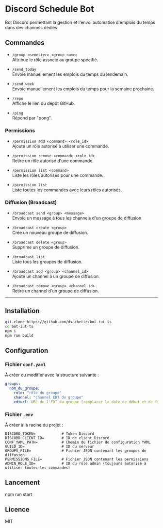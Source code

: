 # Discord Schedule Bot

Bot Discord permettant la gestion et l'envoi automatisé d'emplois du temps dans des channels dédiés.

## Commandes

- `/group <semester> <group_name>`  
  Attribue le rôle associé au groupe spécifié.

- `/send_today`  
  Envoie manuellement les emplois du temps du lendemain.

- `/send_week`  
  Envoie manuellement les emplois du temps pour la semaine prochaine.

- `/repo`  
  Affiche le lien du dépôt GitHub.

- `/ping`  
  Répond par "pong".

### Permissions

- `/permission add <command> <role_id>`  
  Ajoute un rôle autorisé à utiliser une commande.

- `/permission remove <command> <role_id>`  
  Retire un rôle autorisé d'une commande.

- `/permission list <command>`  
  Liste les rôles autorisés pour une commande.

- `/permission list`  
  Liste toutes les commandes avec leurs rôles autorisés.

### Diffusion (Broadcast)

- `/broadcast send <group> <message>`  
  Envoie un message à tous les channels d'un groupe de diffusion.

- `/broadcast create <group>`  
  Crée un nouveau groupe de diffusion.

- `/broadcast delete <group>`  
  Supprime un groupe de diffusion.

- `/broadcast list`  
  Liste tous les groupes de diffusion.

- `/broadcast add <group> <channel_id>`  
  Ajoute un channel à un groupe de diffusion.

- `/broadcast remove <group> <channel_id>`  
  Retire un channel d'un groupe de diffusion.

---

## Installation

```bash
git clone https://github.com/dvachette/bot-iut-ts
cd bot-iut-ts
npm i
npm run build
```
## Configuration
### Fichier `conf.yaml`

À créer ou modifier avec la structure suivante :

```yaml
groups:
  nom_du_groupe:
    role: "rôle du groupe"
    channel: "channel EDT du groupe"
    edturl: URL de l'EDT du groupe (remplacer la date de début et de fin par START et END)
```

### Fichier `.env`

À créer à la racine du projet :

```env
DISCORD_TOKEN=            # Token Discord
DISCORD_CLIENT_ID=        # ID de client Discord
CONF_YAML_PATH=           # Chemin du fichier de configuration YAML
GUILD_ID=                 # ID du serveur
GROUPS_FILE=              # Fichier JSON contenant les groupes de diffusion
PERMISSIONS_FILE=         # Fichier JSON contenant les permissions
ADMIN_ROLE_ID=            # ID du rôle admin (toujours autorisé à utiliser toutes les commandes)
```

## Lancement

npm run start

## Licence

MIT